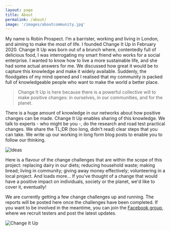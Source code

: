 ```yaml
---
layout: page
title: About
permalink: /about/
image: '/images/aboutcommunity.jpg'
---
```


My name is Robin Prospect. I’m a barrister, working and living in London, and aiming to make the most of life. I founded Change It Up in February 2020. Change It Up was born out of a brunch where, contentedly full of delicious food, I was interrogating my smart friend who works for a social enterprise. I wanted to know how to live a more sustainable life, and she had some actual answers for me. We discussed how great it would be to capture this knowledge and make it widely available. Suddenly, the floodgates of my mind opened and I realised that my community is packed full of knowledgeable people who want to make the world a better place.  

> Change It Up is here because there is a powerful collective will to make positive changes: in ourselves, in our communities, and for the planet. 

There is a huge amount of knowledge in our networks about how positive changes can be made. Change It Up enables sharing of this knowledge. We talk to experts - who might be you -, do the research and road test practical changes. We share the TL;DR (too long, didn't read) clear steps that you can take. We write up our working in long form blog posts to enable you to follow our thinking.

![Ideas]({{site.baseurl}}/images/ideas.jpg)

Here is a flavour of the change challenges that are within the scope of this project: replacing dairy in our diets; reducing household waste; making bread; living in community; giving away money effectively; volunteering in a local project. And loads more... If you've thought of a change that would have a positive impact on individuals, society or the planet, we'd like to cover it, eventually!

We are currently getting a few change challenges up and running. The reports will be posted here once the challenges have been completed. If you want to be involved in the meantime, you can join the [Facebook group](https://www.facebook.com/groups/645681219333097), where we recruit testers and post the latest updates. 

![Change It Up]({{site.baseurl}}/images/logo.jpg)
